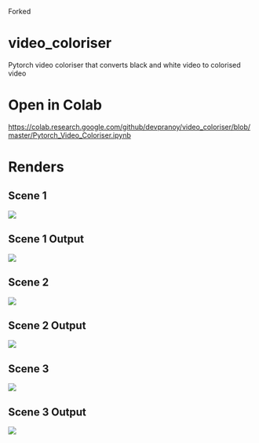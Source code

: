 Forked

# video_coloriser
Pytorch video coloriser that converts black and white video to colorised video
 # Open in Colab
 https://colab.research.google.com/github/devpranoy/video_coloriser/blob/master/Pytorch_Video_Coloriser.ipynb

# Renders 

Scene 1
--
![](https://media.giphy.com/media/1zRdaBUwHY9TICbauA/giphy.gif)

Scene 1 Output
--
![](https://media.giphy.com/media/AEAnr9t21zJCqJ8bne/giphy.gif)

Scene 2
--
![](https://media.giphy.com/media/9Pb5noXeTuvk7qT7KA/giphy.gif)

Scene 2 Output
--
![](https://media.giphy.com/media/mugVpoFa4JLyfgqIKM/giphy.gif)

Scene 3
--
![](https://media.giphy.com/media/14SE6nWyrzMRwMM4Ie/giphy.gif)

Scene 3 Output
--
![](https://media.giphy.com/media/4SZF3kS1viMbVTz6Cf/giphy.gif)
